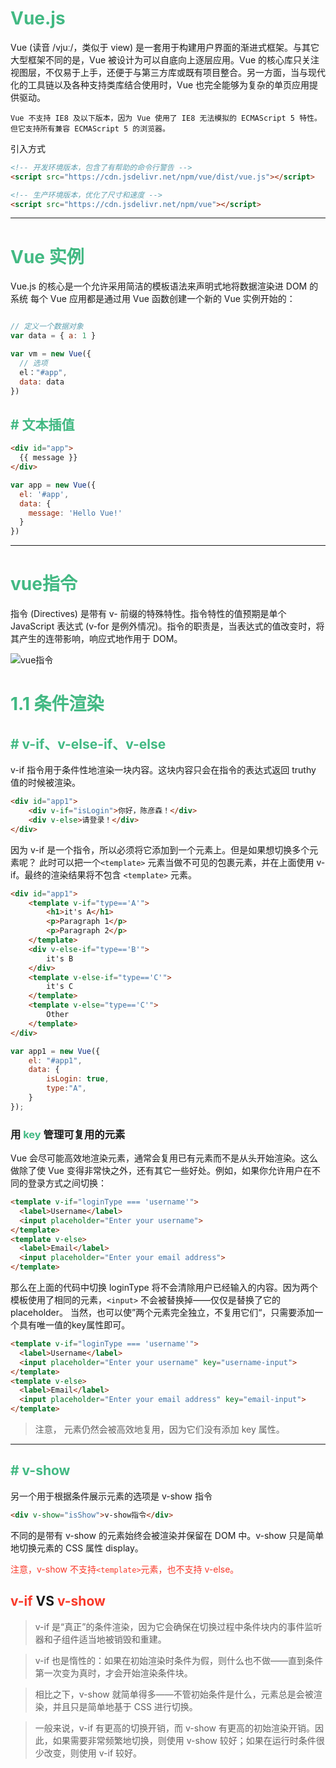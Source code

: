 
#  <font color=#42b983>Vue.js</font>

Vue (读音 /vjuː/，类似于 view) 是一套用于构建用户界面的渐进式框架。与其它大型框架不同的是，Vue 被设计为可以自底向上逐层应用。Vue 的核心库只关注视图层，不仅易于上手，还便于与第三方库或既有项目整合。另一方面，当与现代化的工具链以及各种支持类库结合使用时，Vue 也完全能够为复杂的单页应用提供驱动。

```!
Vue 不支持 IE8 及以下版本，因为 Vue 使用了 IE8 无法模拟的 ECMAScript 5 特性。但它支持所有兼容 ECMAScript 5 的浏览器。
```

引入方式

```html
<!-- 开发环境版本，包含了有帮助的命令行警告 -->
<script src="https://cdn.jsdelivr.net/npm/vue/dist/vue.js"></script>

<!-- 生产环境版本，优化了尺寸和速度 -->
<script src="https://cdn.jsdelivr.net/npm/vue"></script>
```

---


# <font color=#42b983>Vue 实例</font> 

Vue.js 的核心是一个允许采用简洁的模板语法来声明式地将数据渲染进 DOM 的系统
每个 Vue 应用都是通过用 Vue 函数创建一个新的 Vue 实例开始的：

```javascript

// 定义一个数据对象
var data = { a: 1 }

var vm = new Vue({
  // 选项
  el："#app",
  data: data
})
```

##  <font color=#42b983># 文本插值</font>


```html
<div id="app">
  {{ message }}
</div>
```

```js
var app = new Vue({
  el: '#app',
  data: {
    message: 'Hello Vue!'
  }
})
```

---

#  <font color=#42b983>vue指令</font>

指令 (Directives) 是带有 v- 前缀的特殊特性。指令特性的值预期是单个 JavaScript 表达式 (v-for 是例外情况)。指令的职责是，当表达式的值改变时，将其产生的连带影响，响应式地作用于 DOM。

![vue指令](/assets/vue指令.jpg)

# <font color=#42b983>1.1 条件渲染</font>

## <font color=#42b983># v-if、v-else-if、v-else</font>

v-if 指令用于条件性地渲染一块内容。这块内容只会在指令的表达式返回 truthy 值的时候被渲染。

```html
<div id="app1">
    <div v-if="isLogin">你好，陈彦森！</div>
    <div v-else>请登录！</div>
</div>
```

因为 v-if 是一个指令，所以必须将它添加到一个元素上。但是如果想切换多个元素呢？ 此时可以把一个```<template>``` 元素当做不可见的包裹元素，并在上面使用 v-if。最终的渲染结果将不包含 ```<template>``` 元素。
 
```html
<div id="app1">
    <template v-if="type=='A'">
        <h1>it's A</h1>
        <p>Paragraph 1</p>
        <p>Paragraph 2</p>
    </template>
    <div v-else-if="type=='B'">
        it's B
    </div>
    <template v-else-if="type=='C'">
        it's C
    </template>
    <template v-else="type=='C'">
        Other
    </template>
</div>

```

```javascript
var app1 = new Vue({
    el: "#app1",
    data: {
        isLogin: true,
        type:"A",
    }
});

```


### 用 <font color=#42b983>key</font> 管理可复用的元素


Vue 会尽可能高效地渲染元素，通常会复用已有元素而不是从头开始渲染。这么做除了使 Vue 变得非常快之外，还有其它一些好处。例如，如果你允许用户在不同的登录方式之间切换：

```html
<template v-if="loginType === 'username'">
  <label>Username</label>
  <input placeholder="Enter your username">
</template>
<template v-else>
  <label>Email</label>
  <input placeholder="Enter your email address">
</template>
```

那么在上面的代码中切换 loginType 将不会清除用户已经输入的内容。因为两个模板使用了相同的元素，```<input>``` 不会被替换掉——仅仅是替换了它的 placeholder。
当然，也可以使”两个元素完全独立，不复用它们“，只需要添加一个具有唯一值的key属性即可。

```html
<template v-if="loginType === 'username'">
  <label>Username</label>
  <input placeholder="Enter your username" key="username-input">
</template>
<template v-else>
  <label>Email</label>
  <input placeholder="Enter your email address" key="email-input">
</template>
```
> 注意，<label> 元素仍然会被高效地复用，因为它们没有添加 key 属性。

---

## <font color=#42b983># v-show</font>

另一个用于根据条件展示元素的选项是 v-show 指令

```html
<div v-show="isShow">v-show指令</div>
```
不同的是带有 v-show 的元素始终会被渲染并保留在 DOM 中。v-show 只是简单地切换元素的 CSS 属性 display。


<font color=F93929 >注意，v-show 不支持``` <template> ```元素，也不支持 v-else。</font>

## <font color=F93929 >v-if</font> VS <font color=F93929 >v-show</font>


>v-if 是“真正”的条件渲染，因为它会确保在切换过程中条件块内的事件监听器和子组件适当地被销毁和重建。

>v-if 也是惰性的：如果在初始渲染时条件为假，则什么也不做——直到条件第一次变为真时，才会开始渲染条件块。

>相比之下，v-show 就简单得多——不管初始条件是什么，元素总是会被渲染，并且只是简单地基于 CSS 进行切换。

>一般来说，v-if 有更高的切换开销，而 v-show 有更高的初始渲染开销。因此，如果需要非常频繁地切换，则使用 v-show 较好；如果在运行时条件很少改变，则使用 v-if 较好。

